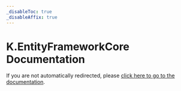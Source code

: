 ```yaml
---
_disableToc: true
_disableAffix: true
---
```


<script>
window.location.href = 'getting-started/';
</script>

# K.EntityFrameworkCore Documentation

If you are not automatically redirected, please [click here to go to the documentation](getting-started/index.md).